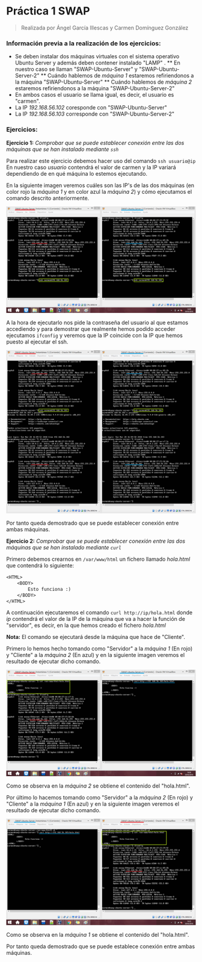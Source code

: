 # Práctica 1 SWAP
> Realizada por Ángel García Illescas y Carmen Domínguez González

### Información previa a la realización de los ejercicios:

* Se deben instalar dos máquinas virtuales con el sistema operativo Ubuntu Server y además deben contener instalado "LAMP" .
 ** En nuestro caso se llaman "SWAP-Ubuntu-Server" y "SWAP-Ubuntu-Server-2"
 ** Cuándo hablemos de *máquina 1* estaremos refiriendonos a la máquina "SWAP-Ubuntu-Server"
 ** Cuándo hablemos de *máquina 2* estaremos refiriendonos a la máquina "SWAP-Ubuntu-Server-2"
* En ambos casos el usuario se llama igual, es decir, el usuario es "carmen".
* La IP *192.168.56.102* coresponde con "SWAP-Ubuntu-Server"
* La IP *192.168.56.103* corresponde con "SWAP-Ubuntu-Server-2"

### Ejercicios:

**Ejercicio 1:** *Comprobar que se puede establecer conexión entre las dos máquinas que se han instalado mediante `ssh`*

Para realizar este ejercicio debemos hacer uso del comando `ssh usuario@ip`
En nuestro caso *usuario* contendrá el valor de carmen y la IP variará dependiendo de en qué máquina lo estemos ejecutando.

En la siguiente imagen veremos cuáles son las IP's de las dos máquinas (en color rojo la *máquina 1* y en color azul la *máquina 2*) y cómo ejecutamos el comando descrito anteriormente.

![Ejecución del comando ssh](https://github.com/carmendg/SWAP/blob/master/Practicas/Practica%201/Imagenes/captura1.png "Ejecución del comando ssh")

A la hora de ejecutarlo nos pide la contraseña del usuario al que estamos accediendo y para demostrar que realmente hemos podido acceder ejecutamos `ifconfig` y veremos que la IP coincide con la IP que hemos puesto al ejecutar el ssh.

![Comprobación de que se ha conectado correctamente ](https://github.com/carmendg/SWAP/blob/master/Practicas/Practica%201/Imagenes/captura2.png "Comprobación de que se ha conectado correctamente")

Por tanto queda demostrado que se puede establecer conexión entre ambas máquinas.

**Ejercicio 2:** *Comprobar que se puede establecer conexión entre las dos máquinas que se han instalado mediante `curl`*

Primero debemos crearnos en `/var/www/html` un fichero llamado *hola.html* que contendrá lo siguiente:
```
<HTML>
	<BODY>
		Esto funciona :)
	</BODY>
</HTML>
```

A continuación ejecutaremos el comando `curl http://ip/hola.html` donde *ip* contendrá el valor de la IP de la máquina que va a hacer la función de "servidor", es decir, en la que hemos creado el fichero *hola.html*

**Nota:** El comando se ejecutará desde la máquina que hace de "Cliente".

Primero lo hemos hecho tomando como "Servidor" a la *máquina 1* (En rojo) y "Cliente" a la *máquina 2* (En azul) y en la siguiente imagen veremos el resultado de ejecutar dicho comando.

![Ejecución del comando curl en máquina 2](https://github.com/carmendg/SWAP/blob/master/Practicas/Practica%201/Imagenes/captura4.png "Ejecución del comando curl en máquina 2")

Como se observa en la *máquina 2* se obtiene el contenido del "hola.html".

Por último lo hacemos tomando como "Servidor" a la *máquina 2* (En rojo) y "Cliente" a la *máquina 1* (En azul) y en la siguiente imagen veremos el resultado de ejecutar dicho comando.

![Ejecución del comando curl en máquina 1](https://github.com/carmendg/SWAP/blob/master/Practicas/Practica%201/Imagenes/captura3.png "Ejecución del comando curl en máquina 1")

Como se observa en la *máquina 1* se obtiene el contenido del "hola.html".

Por tanto queda demostrado que se puede establece conexión entre ambas máquinas.
